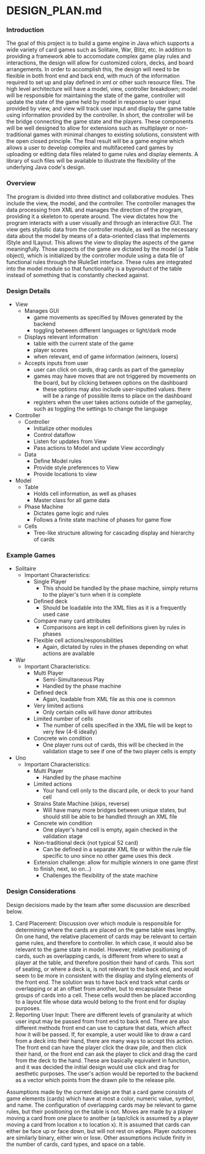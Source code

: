 # DESIGN_PLAN.md

### Introduction
The goal of this project is to build a game engine in Java which supports a wide variety of card games such as Solitaire, War, Blitz, etc. In addition to providing a framework able to accomodate complex game play rules and interactions, the design will allow for customized colors, decks, and board arrangements.  In order to accomplish this, the design will need to be flexible in both front end and back end, with much of the information required to set up and play defined in xml or other such resource files. The high level architecture will have a model, view, controller breakdown; model will be responsible for maintaining the state of the game, controller will update the state of the game held by model in response to user input provided by view, and view will track user input and display the game table using information provided by the controller. In short, the controller will be the bridge connecting the game state and the players. These components will be well designed to allow for extensions such as multiplayer or non-traditional games with minimal changes to existing solutions, consistent with the open closed principle. The final result will be a game engine which allows a user to develop complex and multifaceted card games by uploading or editing data files related to game rules and display elements. A library of such files will be available to illustrate the flexibility of the underlying Java code's design.

### Overview

The program is divided into three distinct and collaborative modules. Thes include the view, the model, and the controller. The controller manages the data processing from XML and manages the direction of the program, providing it a skeleton to operate around. The view dictates how the program interacts with a user visually and through an interactive GUI. The view gets stylistic data from the controller module, as well as the necessary data about the model by means of a data-oriented class that implements IStyle and ILayout. This allows the view to display the aspects of the game meaningfully. Those aspects of the game are dictated by the model (a Table object), which is initialized by the controller module using a data file of functional rules through the IRuleSet interface. These rules are integrated into the model module so that functionality is a byproduct of the table instead of something that is constantly checked against. 

### Design Details

* View
    * Manages GUI
        * game movements as specified by IMoves generated by the backend
        * toggling between different languages or light/dark mode
    * Displays relevant information
        * table with the current state of the game
        * player scores
        * when relevant, end of game information (winners, losers)
    * Accepts inputs from user
        * user can click on cards, drag cards as part of the gameplay
        * games may have moves that are not triggered by movements on the board, but by clicking between options on the dashboard
            * these options may also include user-inputted values. there will be a range of possible items to place on the dashboard
        * registers when the user takes actions outside of the gameplay, such as toggling the settings to change the language
* Controller
    * Controller
        * Initialize other modules
        * Control dataflow
        * Listen for updates from View
        * Pass actions to Model and update View accordingly
    * Data
        * Define Model rules
        * Provide style preferences to View
        * Provide locations to view
* Model
    * Table
        * Holds cell information, as well as phases
        * Master class for all game data
    * Phase Machine
        * Dictates game logic and rules
        * Follows a finite state machine of phases for game flow
    * Cells
        * Tree-like structure allowing for cascading display and hierarchy of cards

### Example Games

* Solitaire
    * Important Characteristics:
        * Single Player
            * This should be handled by the phase machine, simply returns to the player's turn when it is complete
        * Defined deck
            * Should be loadable into the XML files as it is a frequently used case
        * Compare many card attributes
            * Comparisons are kept in cell definitions given by rules in phases
        * Flexible cell actions/responsibilities
            * Again, dictated by rules in the phases depending on what actions are available
* War
    * Important Characteristics:
        * Multi Player
            * Semi-Simultaneous Play
            * Handled by the phase machine
        * Defined deck
            * Again, loadable from XML file as this one is common
        * Very limited actions
            * Only certain cells will have donor attributes
        * Limited number of cells
            * The number of cells specified in the XML file will be kept to very few (4-6 ideally)
        * Concrete win condition
            * One player runs out of cards, this will be checked in the validation stage to see if one of the two player cells is empty
* Uno
    * Important Characteristics:
        * Multi Player
            * Handled by the phase machine
        * Limited actions
            * Your hand cell only to the discard pile, or deck to your hand cell
        * Strains State Machine (skips, reverse)
            * Will have many more bridges between unique states, but should still be able to be handled through an XML file
        * Concrete win condition
            * One player's hand cell is empty, again checked in the validation stage
        * Non-traditional deck (not typical 52 card)
            * Can be defined in a separate XML file or within the rule file specific to uno since no other game uses this deck
        * Extension challenge: allow for multiple winners in one game (first to finish, next, so on...)
            * Challenges the flexibility of the state machine

### Design Considerations

Design decisions made by the team after some discussion are described below.

1. Card Placement: Discussion over which module is responsible for determining where the cards are placed on the game table was lengthy. On one hand, the relative placement of cards may be relevant to certain game rules, and therefore to controller. In which case, it would also be relevant to the game state in model. However, relative positioning of cards, such as overlapping cards, is different from where to seat a player at the table, and therefore position their hand of cards. This sort of seating, or where a deck is, is not relevant to the back end, and would seem to be more in consistent with the display and styling elements of the front end. The solution was to have back end track what cards or overlapping or at an offset from another, but to encapsulate these groups of cards into a cell. These cells would then be placed according to a layout file whose data would belong to the front end for display purposes.
2. Reporting User Input: There are different levels of granularity at which user input may be passed from front end to back end. There are also different methods front end can use to capture that data, which affect how it will be passed. If, for example, a user would like to draw a card from a deck into their hand, there are many ways to accept this action. The front end can have the player click the draw pile, and then click their hand, or the front end can ask the player to click and drag the card from the deck to the hand. These are basically equivalent in function, and it was decided the initial design would use click and drag for aesthetic purposes. The user's action would be reported to the backend as a vector which points from the drawn pile to the release pile.

Assumptions made by the current design are that a card game consists of game elements (cards) which have at most a color, numeric value, symbol, and name. The configuration of overlapping cards may be relevant to game rules, but their positioning on the table is not. Moves are made by a player moving a card from one place to another (a tap/click is assumed by a player moving a card from location x to location x). It is assumed that cards can either be face up or face down, but will not rest on edges. Player outcomes are similarly binary, either win or lose. Other assumptions include finity in the number of cards, card types, and space on a table. 